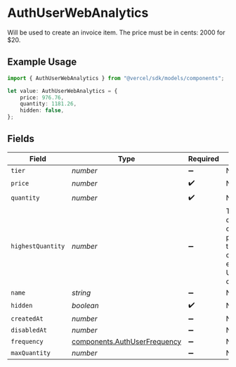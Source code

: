 # AuthUserWebAnalytics

Will be used to create an invoice item. The price must be in cents: 2000 for $20.

## Example Usage

```typescript
import { AuthUserWebAnalytics } from "@vercel/sdk/models/components";

let value: AuthUserWebAnalytics = {
    price: 976.76,
    quantity: 1181.26,
    hidden: false,
};
```

## Fields

| Field                                                                                                 | Type                                                                                                  | Required                                                                                              | Description                                                                                           |
| ----------------------------------------------------------------------------------------------------- | ----------------------------------------------------------------------------------------------------- | ----------------------------------------------------------------------------------------------------- | ----------------------------------------------------------------------------------------------------- |
| `tier`                                                                                                | *number*                                                                                              | :heavy_minus_sign:                                                                                    | N/A                                                                                                   |
| `price`                                                                                               | *number*                                                                                              | :heavy_check_mark:                                                                                    | N/A                                                                                                   |
| `quantity`                                                                                            | *number*                                                                                              | :heavy_check_mark:                                                                                    | N/A                                                                                                   |
| `highestQuantity`                                                                                     | *number*                                                                                              | :heavy_minus_sign:                                                                                    | The highest quantity in the current period. Used to render the correct enable/disable UI for add-ons. |
| `name`                                                                                                | *string*                                                                                              | :heavy_minus_sign:                                                                                    | N/A                                                                                                   |
| `hidden`                                                                                              | *boolean*                                                                                             | :heavy_check_mark:                                                                                    | N/A                                                                                                   |
| `createdAt`                                                                                           | *number*                                                                                              | :heavy_minus_sign:                                                                                    | N/A                                                                                                   |
| `disabledAt`                                                                                          | *number*                                                                                              | :heavy_minus_sign:                                                                                    | N/A                                                                                                   |
| `frequency`                                                                                           | [components.AuthUserFrequency](../../models/components/authuserfrequency.md)                          | :heavy_minus_sign:                                                                                    | N/A                                                                                                   |
| `maxQuantity`                                                                                         | *number*                                                                                              | :heavy_minus_sign:                                                                                    | N/A                                                                                                   |